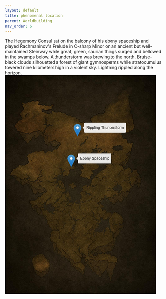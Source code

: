 ```yaml
---
layout: default
title: phenomenal location
parent: Worldbuilding
nav_order: 6
---
```


<div class="ow-story-box">
  The Hegemony Consul sat on the balcony of his ebony spaceship and played Rachmaninov's Prelude in C-sharp Minor on an ancient but well-maintained Steinway while great, green, saurian things surged and bellowed in the swamps below.  <span class="ow-highlight">A thunderstorm was brewing to the north. Bruise-black clouds silhouetted a forest of giant gymnosperms while stratocumulus towered nine kilometers high in a violent sky. Lightning rippled along the horizon.</span>
</div>

<div class="ow-screenshot">
  <a href="https://onlyworlds.com/map_tool" target="_blank">
    <img src="/assets/images/screenshots/phenomenal-location-map-tool.png" alt="onlyworlds phenomenon element">
  </a>
</div>
